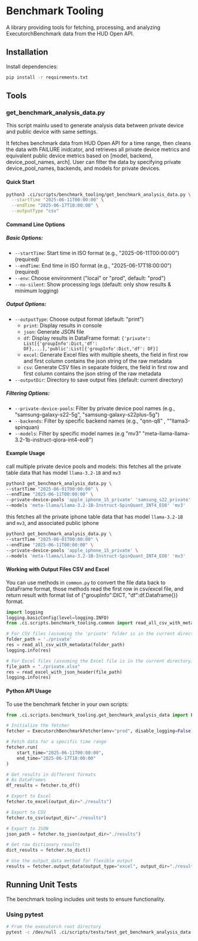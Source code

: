 # Benchmark Tooling

A library providing tools for fetching, processing, and analyzing ExecutorchBenchmark data from the HUD Open API.

## Installation

Install dependencies:
```bash
pip install -r requirements.txt
```

## Tools

### get_benchmark_analysis_data.py
This script mainlu used to generate analysis data between private device and public device with same settings.

It fetches benchmark data from HUD Open API for a time range, then cleans the data with FAILURE inidcator, and retrieves all private device metrics and equivalent public device  metrics based on [model, backend, device_pool_names, arch]. User can filter the data by specifying private device_pool_names, backends, and models for private devices.
#### Quick Start

```bash
python3 .ci/scripts/benchmark_tooling/get_benchmark_analysis_data.py \
  --startTime "2025-06-11T00:00:00" \
  --endTime "2025-06-17T18:00:00" \
  --outputType "csv"
```

#### Command Line Options

##### Basic Options:
- `--startTime`: Start time in ISO format (e.g., "2025-06-11T00:00:00") (required)
- `--endTime`: End time in ISO format (e.g., "2025-06-17T18:00:00") (required)
- `--env`: Choose environment ("local" or "prod", default: "prod")
- `--no-silent`: Show processing logs (default: only show results & minimum logging)

##### Output Options:
- `--outputType`: Choose output format (default: "print")
  - `print`: Display results in console
  - `json`: Generate JSON file
  - `df`: Display results in DataFrame format: `{'private': List[{'groupInfo':Dict,'df': DF},...],'public':List[{'groupInfo':Dict,'df': DF}]`
  - `excel`: Generate Excel files with multiple sheets, the field in first row and first column contains the json string of the raw metadata
  - `csv`: Generate CSV files in separate folders, the field in first row and first column contains the json string of the raw metadata
- `--outputDir`: Directory to save output files (default: current directory)

##### Filtering Options:

- `--private-device-pools`: Filter by private device pool names (e.g., "samsung-galaxy-s22-5g", "samsung-galaxy-s22plus-5g")
- `--backends`: Filter by specific backend names (e.g.,  "qnn-q8" , ""llama3-spinquan)
- `--models`: Filter by specific model names (e.g "mv3" "meta-llama-llama-3.2-1b-instruct-qlora-int4-eo8")

#### Example Usage
call multiple private device pools and models:
this fetches all the private table data that has model `llama-3.2-1B` and `mv3`
```bash
python3 get_benchmark_analysis_data.py \
--startTime "2025-06-01T00:00:00" \
--endTime "2025-06-11T00:00:00" \
--private-device-pools 'apple_iphone_15_private' 'samsung_s22_private' \
--models 'meta-llama/Llama-3.2-1B-Instruct-SpinQuant_INT4_EO8' 'mv3'
```

this fetches all the private iphone table data that has model `llama-3.2-1B` and `mv3`, and associated public iphone
```bash
python3 get_benchmark_analysis_data.py \
--startTime "2025-06-01T00:00:00" \
--endTime "2025-06-11T00:00:00" \
--private-device-pools 'apple_iphone_15_private' \
--models 'meta-llama/Llama-3.2-1B-Instruct-SpinQuant_INT4_EO8' 'mv3'
```
#### Working with Output Files CSV and Excel

You can use methods in `common.py` to convert the file data back to DataFrame format, those methods read the first row in csv/excel file, and return result with format list of {"groupInfo":DICT, "df":df.Dataframe{}} format.

```python
import logging
logging.basicConfig(level=logging.INFO)
from .ci.scripts.benchmark_tooling.common import read_all_csv_with_metadata, read_excel_with_json_header

# For CSV files (assuming the 'private' folder is in the current directory)
folder_path = './private'
res = read_all_csv_with_metadata(folder_path)
logging.info(res)

# For Excel files (assuming the Excel file is in the current directory)
file_path = "./private.xlsx"
res = read_excel_with_json_header(file_path)
logging.info(res)
```

#### Python API Usage

To use the benchmark fetcher in your own scripts:

```python
from .ci.scripts.benchmark_tooling.get_benchmark_analysis_data import ExecutorchBenchmarkFetcher

# Initialize the fetcher
fetcher = ExecutorchBenchmarkFetcher(env="prod", disable_logging=False)

# Fetch data for a specific time range
fetcher.run(
    start_time="2025-06-11T00:00:00",
    end_time="2025-06-17T18:00:00"
)

# Get results in different formats
# As DataFrames
df_results = fetcher.to_df()

# Export to Excel
fetcher.to_excel(output_dir="./results")

# Export to CSV
fetcher.to_csv(output_dir="./results")

# Export to JSON
json_path = fetcher.to_json(output_dir="./results")

# Get raw dictionary results
dict_results = fetcher.to_dict()

# Use the output_data method for flexible output
results = fetcher.output_data(output_type="excel", output_dir="./results")
```

## Running Unit Tests

The benchmark tooling includes unit tests to ensure functionality.

### Using pytest

```bash
# From the executorch root directory
pytest -c /dev/null .ci/scripts/tests/test_get_benchmark_analysis_data.py
```

